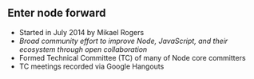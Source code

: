## Enter node forward

* Started in July 2014 by Mikael Rogers
* _Broad community effort to improve Node, JavaScript, and their ecosystem through open collaboration_
* Formed Technical Committee (TC) of many of Node core committers
* TC meetings recorded via Google Hangouts
